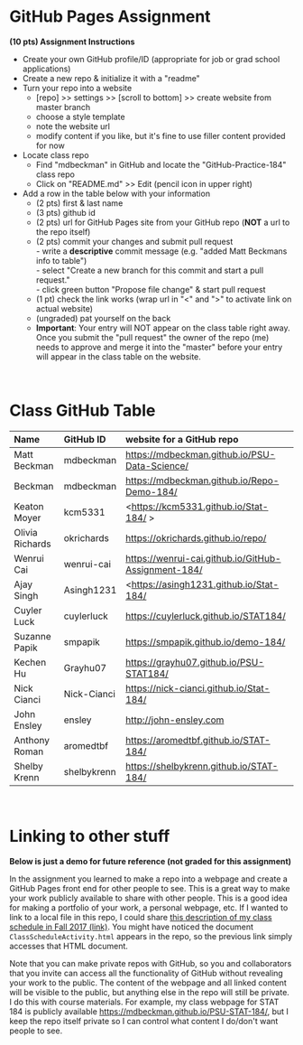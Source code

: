 
# GitHub Pages Assignment

**(10 pts) Assignment Instructions**

- Create your own GitHub profile/ID (appropriate for job or grad school applications)  
- Create a new repo & initialize it with a "readme"   
- Turn your repo into a website  
    - [repo] >> settings >> [scroll to bottom] >> create website from master branch  
    - choose a style template 
    - note the website url  
    - modify content if you like, but it's fine to use filler content provided for now  
- Locate class repo
    - Find "mdbeckman" in GitHub and locate the "GitHub-Practice-184" class repo
    - Click on "README.md" >> Edit (pencil icon in upper right)
- Add a row in the table below with your information   
    - (2 pts) first & last name  
    - (3 pts) github id  
    - (2 pts) url for GitHub Pages site from your GitHub repo (**NOT** a url to the repo itself)
    - (2 pts) commit your changes and submit pull request   
            - write a **descriptive** commit message (e.g. "added Matt Beckmans info to table")  
            - select "Create a new branch for this commit and start a pull request."   
            - click green button "Propose file change" & start pull request  
    - (1 pt) check the link works (wrap url in "<" and ">" to activate link on actual website)  
    - (ungraded) pat yourself on the back
    - **Important**: Your entry will NOT appear on the class table right away.  Once you submit the "pull request" the owner of the repo (me) needs to approve and merge it into the "master" before your entry will appear in the class table on the website. 

<br>

# Class GitHub Table 

|Name                   |GitHub ID         |website for a GitHub repo  | 
|:----------------------|:-----------------|:--------------------------|  
| Matt Beckman    | mdbeckman      | <https://mdbeckman.github.io/PSU-Data-Science/>   |  
| Beckman | mdbeckman | <https://mdbeckman.github.io/Repo-Demo-184/> |
| Keaton Moyer | kcm5331 | <https://kcm5331.github.io/Stat-184/ > |
| Olivia Richards | okrichards     | <https://okrichards.github.io/repo/>      |
| Wenrui Cai      | wenrui-cai     | <https://wenrui-cai.github.io/GitHub-Assignment-184/> |  
| Ajay Singh | Asingh1231 | <https://asingh1231.github.io/Stat-184/ |
| Cuyler Luck     | cuylerluck     | <https://cuylerluck.github.io/STAT184/>           |
| Suzanne Papik   | smpapik        | <https://smpapik.github.io/demo-184/>             |
| Kechen Hu       | Grayhu07       | <https://grayhu07.github.io/PSU-STAT184/>         |
|  Nick Cianci    |   Nick-Cianci  |    <https://nick-cianci.github.io/Stat-184/>  |
| John Ensley     | ensley         | <http://john-ensley.com>                          |
| Anthony Roman   | aromedtbf      | <https://aromedtbf.github.io/STAT-184/>           |
| Shelby Krenn    | shelbykrenn    | <https://shelbykrenn.github.io/STAT-184/>         |

<br>

# Linking to other stuff 

**Below is just a demo for future reference (not graded for this assignment)**

In the assignment you learned to make a repo into a webpage and create a GitHub Pages front end for other people to see.  This is a great way to make your work publicly available to share with other people.  This is a good idea for making a portfolio of your work, a personal webpage, etc.  If I wanted to link to a local file in this repo, I could share [this description of my class schedule in Fall 2017 (link)](ClassScheduleActivity.html).  You might have noticed the document `ClassScheduleActivity.html` appears in the repo, so the previous link simply accesses that HTML document.  

Note that you can make private repos with GitHub, so you and collaborators that you invite can access all the functionality of GitHub without revealing your work to the public.  The content of the webpage and all linked content will be visible to the public, but anything else in the repo will still be private.  I do this with course materials.  For example, my class webpage for STAT 184 is publicly available <https://mdbeckman.github.io/PSU-STAT-184/>, but I keep the repo itself private so I can control what content I do/don't want people to see.

